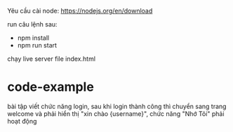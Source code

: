 Yêu cầu cài node: https://nodejs.org/en/download

run câu lệnh sau:
- npm install
- npm run start

chạy live server file index.html
# code-example

bài tập viết chức năng login, sau khi login thành công thì chuyển sang trang welcome và phải hiển thị "xin chào {username}", chức năng "Nhớ Tôi" phải hoạt động
